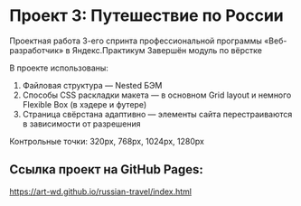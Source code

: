 # Проект 3: Путешествие по России

Проектная работа 3-его спринта профессиональной программы «Веб-разработчик» в Яндекс.Практикум
Завершён модуль по вёрстке

В проекте использованы:

1. Файловая структура — Nested БЭМ
2. Способы CSS раскладки макета — в основном Grid layout и немного Flexible Box (в хэдере и футере)
3. Страница свёрстана адаптивно — элементы сайта перестраиваются в зависимости от разрешения

Контрольные точки: 320px, 768px, 1024px, 1280px

## Ссылка проект на GitHub Pages:
https://art-wd.github.io/russian-travel/index.html
